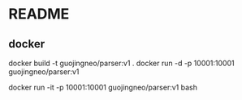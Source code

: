 # README

## docker 
docker build -t guojingneo/parser:v1 .
docker run -d -p 10001:10001 guojingneo/parser:v1

docker run -it -p 10001:10001 guojingneo/parser:v1 bash
## 